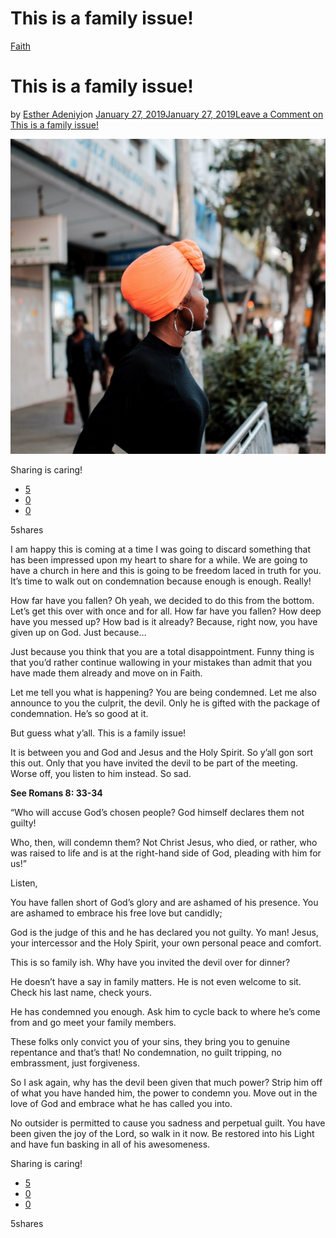 # This is a family issue!

[Faith](https://estheradeniyi.com/category/faith/)
# This is a family issue!

by [Esther Adeniyi](https://estheradeniyi.com/author/esther-adeniyi/)on [January 27, 2019January 27, 2019](https://estheradeniyi.com/this-is-a-family-issue/)[Leave a Comment on This is a family issue!](https://estheradeniyi.com/this-is-a-family-issue/#respond)

![](images\pexels-photo-1820920.jpeg)

Sharing is caring!

- [5](https://www.facebook.com/sharer/sharer.php?u=https%3A%2F%2Festheradeniyi.com%2Fthis-is-a-family-issue%2F&amp;t=This%20is%20a%20family%20issue%21)
- [0](https://twitter.com/intent/tweet?text=This%20is%20a%20family%20issue%21&amp;url=https%3A%2F%2Festheradeniyi.com%2Fthis-is-a-family-issue%2F)
- [0](#)

5shares

I am happy this is coming at a time I was going to discard something that has been impressed upon my heart to share for a while. We are going to have a church in here and this is going to be freedom laced in truth for you. It&#x2019;s time to walk out on condemnation because enough is enough. Really!

How far have you fallen? Oh yeah, we decided to do this from the bottom. Let&#x2019;s get this over with once and for all. How far have you fallen? How deep have you messed up? How bad is it already? Because, right now, you have given up on God. Just because&#x2026;

Just because you think that you are a total disappointment. Funny thing is that you&#x2019;d rather continue wallowing in your mistakes than admit that you have made them already and move on in Faith.

Let me tell you what is happening? You are being condemned. Let me also announce to you the culprit, the devil. Only he is gifted with the package of condemnation. He&#x2019;s so good at it.

But guess what y&#x2019;all. This is a family issue!

It is between you and God and Jesus and the Holy Spirit. So y&#x2019;all gon sort this out. Only that you have invited the devil to be part of the meeting. Worse off, you listen to him instead. So sad.

**See Romans 8: 33-34**

&#x201C;Who will accuse God&#x2019;s chosen people? God himself declares them not guilty!

Who, then, will condemn them? Not Christ Jesus, who died, or rather, who was raised to life and is at the right-hand side of God, pleading with him for us!&#x201D;

Listen,

You have fallen short of God&#x2019;s glory and are ashamed of his presence. You are ashamed to embrace his free love but candidly;

God is the judge of this and he has declared you not guilty. Yo man! Jesus, your intercessor and the Holy Spirit, your own personal peace and comfort.

This is so family ish. Why have you invited the devil over for dinner?

He doesn&#x2019;t have a say in family matters. He is not even welcome to sit. Check his last name, check yours.

He has condemned you enough. Ask him to cycle back to where he&#x2019;s come from and go meet your family members.

These folks only convict you of your sins, they bring you to genuine repentance and that&#x2019;s that! No condemnation, no guilt tripping, no embrassment, just forgiveness.

So I ask again, why has the devil been given that much power? Strip him off of what you have handed him, the power to condemn you. Move out in the love of God and embrace what he has called you into.

No outsider is permitted to cause you sadness and perpetual guilt. You have been given the joy of the Lord, so walk in it now. Be restored into his Light and have fun basking in all of his awesomeness.

Sharing is caring!

- [5](https://www.facebook.com/sharer/sharer.php?u=https%3A%2F%2Festheradeniyi.com%2Fthis-is-a-family-issue%2F&amp;t=This%20is%20a%20family%20issue%21)
- [0](https://twitter.com/intent/tweet?text=This%20is%20a%20family%20issue%21&amp;url=https%3A%2F%2Festheradeniyi.com%2Fthis-is-a-family-issue%2F)
- [0](#)

5shares